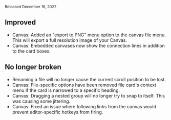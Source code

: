 <small>Released December 16, 2022</small>

## Improved

- Canvas: Added an "export to PNG" menu option to the canvas file menu. This will export a full resolution image of your Canvas.
- Canvas: Embedded canvases now show the connection lines in addition to the card boxes.

## No longer broken

- Renaming a file will no longer cause the current scroll position to be lost.
- Canvas: File-specific options have been removed file card's context menu if the card is narrowed to a specific heading.
- Canvas: Dragging a nested group will no longer try to snap to itself. This was causing some jittering.
- Canvas: Fixed an issue where following links from the canvas would prevent editor-specific hotkeys from firing.
